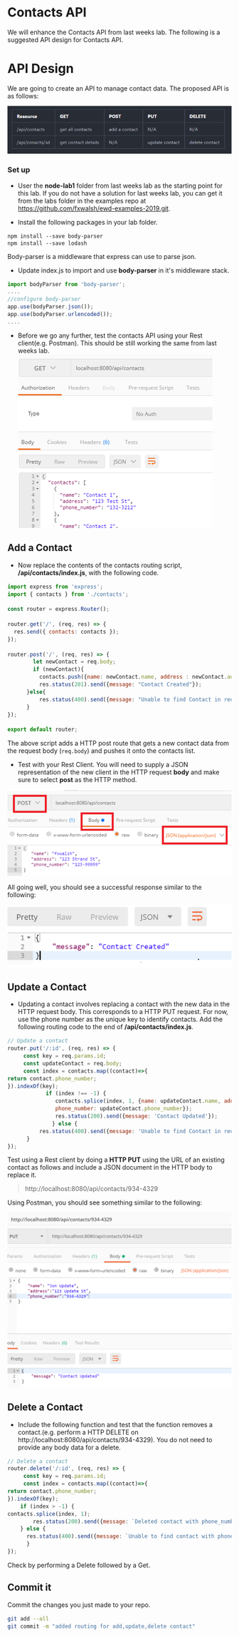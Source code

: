 # Contacts API
We will enhance the Contacts API from last weeks lab. The following is a suggested API design for Contacts API.


# API Design
We are going to create an API to manage contact data. The proposed API is as follows:



![Contacts API](./img/contacts_api.png)

### Set up

+ User the **node-lab1** folder from last weeks lab as the starting point for this lab. If you do not have a solution for last weeks lab, you can get it from the labs folder in the examples repo at https://github.com/fxwalsh/ewd-examples-2019.git.

+ Install the following packages in your lab folder.

```script
npm install --save body-parser
npm install --save lodash
```
Body-parser is a middleware that express can use to parse json.

+ Update index.js to import and use **body-parser** in it's middleware stack.

```javascript
import bodyParser from 'body-parser';
....
//configure body-parser
app.use(bodyParser.json());
app.use(bodyParser.urlencoded());
....
```

+ Before we go any further, test the contacts API using your Rest client(e.g. Postman). This should be still working the same from last weeks lab.
![contacts API](./img/contacts_api_1.png)


## Add a Contact
+ Now replace the contents of the contacts routing script, **/api/contacts/index.js**, with the following code.

```javascript
import express from 'express';
import { contacts } from './contacts';

const router = express.Router();

router.get('/', (req, res) => {
  res.send({ contacts: contacts });
});

router.post('/', (req, res) => {
		let newContact = req.body;
		if (newContact){
          contacts.push({name: newContact.name, address : newContact.address, phone_number: newContact.phone_number }) ;
          res.status(201).send({message: "Contact Created"});
      }else{
      	  res.status(400).send({message: "Unable to find Contact in request. No Contact Found in body"});
      }
});

export default router;
```
The above script adds a HTTP post route that gets a new contact data from the request body (``req.body``) and pushes it onto the contacts list.

- Test with your Rest Client. You will need to supply a JSON representation of the new client in the HTTP request **body** and make sure to select **post** as the HTTP method.

![Add contact (HTTP post)](./img/contacts_post.png)

All going well, you should see a successful response similar to the following:

![Add contact (HTTP post)](./img/contacts_post_success.png)

## Update a Contact

+ Updating a contact involves replacing a contact with the new data in the HTTP request body. This corresponds to a HTTP PUT request. For now, use the phone number as the unique key to identify contacts. Add the following routing code to the end of **/api/contacts/index.js**.


```javascript
// Update a contact
router.put('/:id', (req, res) => {
     const key = req.params.id;
     const updateContact = req.body;
     const index = contacts.map((contact)=>{
return contact.phone_number;
}).indexOf(key);
            if (index !== -1) {
               contacts.splice(index, 1, {name: updateContact.name, address: updateContact.address,
               phone_number: updateContact.phone_number});
               res.status(200).send({message: 'Contact Updated'});
              } else {
          res.status(400).send({message: 'Unable to find Contact in request. No Contact Found in body'});
      }
});
```

Test using a Rest client by doing a **HTTP PUT** using
the  URL of an existing contact as follows and include a JSON document in the HTTP body to replace it.

 > http://localhost:8080/api/contacts/934-4329

Using Postman, you should see something similar to the following: 

![Update Contact (HTTP Put)](./img/put.png)

## Delete a Contact

+ Include the following function and test that the function removes a contact.(e.g. perform a HTTP DELETE on http://localhost:8080/api/contacts/934-4329). You do not need to provide any body data for a delete.

```javascript
// Delete a contact
router.delete('/:id', (req, res) => {
     const key = req.params.id;
     const index = contacts.map((contact)=>{
return contact.phone_number;
}).indexOf(key);
    if (index > -1) {
contacts.splice(index, 1);
        res.status(200).send({message: `Deleted contact with phone_number: ${key}.`});
    } else {
      res.status(400).send({message: `Unable to find contact with phone_number: ${key}.`});
      }
});
```

Check by performing a Delete followed by a Get.

## Commit it

Commit the changes you just made to your repo.

```bash
git add --all
git commit -m "added routing for add,update,delete contact"
```
